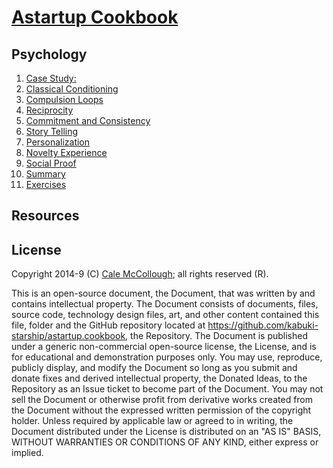 # [Astartup Cookbook](../readme.md)

## Psychology

1. [Case Study:](./case_study.md)
1. [Classical Conditioning](./classical_conditioning.md)
1. [Compulsion Loops](./compulsion_loops.md)
1. [Reciprocity](./reciprocity.md)
1. [Commitment and Consistency](./commitment_and_consistency.md)
1. [Story Telling](./story_telling.md)
1. [Personalization](./personalization.md)
1. [Novelty Experience](./novelty_experience.md)
1. [Social Proof](./social_proof.md)
1. [Summary](./summary.md)
1. [Exercises](./exercises.md)

## Resources

[1]: http://onlinelibrary.wiley.com/doi/10.1111/j.1559-1816.2002.tb00216.x/abstract
[2]: https://www.amazon.com/Influence-Psychology-Persuasion-Business-Essentials/dp/006124189X
[3]: http://www.ucl.ac.uk/news/news-articles/news-releases-archive/newlearning

## License

Copyright 2014-9 (C) [Cale McCollough](https://calemccollough.github.io); all rights reserved (R).

This is an open-source document, the Document, that was written by and contains intellectual property. The Document consists of documents, files, source code, technology design files, art, and other content contained this file, folder and the GitHub repository located at <https://github.com/kabuki-starship/astartup.cookbook>, the Repository. The Document is published under a generic non-commercial open-source license, the License, and is for educational and demonstration purposes only. You may use, reproduce, publicly display, and modify the Document so long as you submit and donate fixes and derived intellectual property, the Donated Ideas, to the Repository as an Issue ticket to become part of the Document. You may not sell the Document or otherwise profit from derivative works created from the Document without the expressed written permission of the copyright holder. Unless required by applicable law or agreed to in writing, the Document distributed under the License is distributed on an "AS IS" BASIS, WITHOUT WARRANTIES OR CONDITIONS OF ANY KIND, either express or implied.
